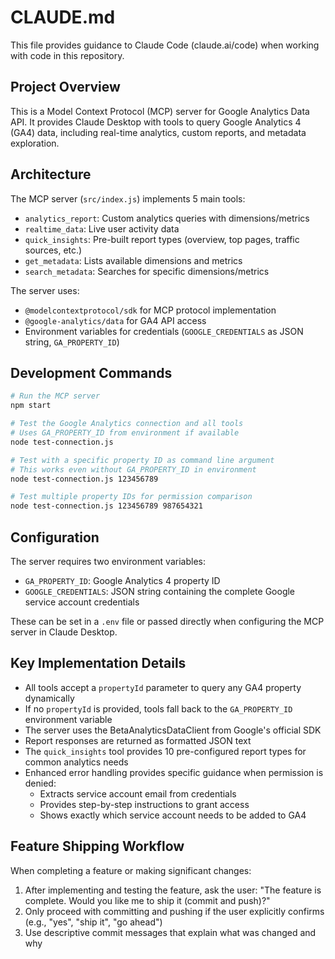# CLAUDE.md

This file provides guidance to Claude Code (claude.ai/code) when working with code in this repository.

## Project Overview

This is a Model Context Protocol (MCP) server for Google Analytics Data API. It provides Claude Desktop with tools to query Google Analytics 4 (GA4) data, including real-time analytics, custom reports, and metadata exploration.

## Architecture

The MCP server (`src/index.js`) implements 5 main tools:
- `analytics_report`: Custom analytics queries with dimensions/metrics
- `realtime_data`: Live user activity data
- `quick_insights`: Pre-built report types (overview, top pages, traffic sources, etc.)
- `get_metadata`: Lists available dimensions and metrics
- `search_metadata`: Searches for specific dimensions/metrics

The server uses:
- `@modelcontextprotocol/sdk` for MCP protocol implementation
- `@google-analytics/data` for GA4 API access
- Environment variables for credentials (`GOOGLE_CREDENTIALS` as JSON string, `GA_PROPERTY_ID`)

## Development Commands

```bash
# Run the MCP server
npm start

# Test the Google Analytics connection and all tools
# Uses GA_PROPERTY_ID from environment if available
node test-connection.js

# Test with a specific property ID as command line argument
# This works even without GA_PROPERTY_ID in environment
node test-connection.js 123456789

# Test multiple property IDs for permission comparison
node test-connection.js 123456789 987654321
```

## Configuration

The server requires two environment variables:
- `GA_PROPERTY_ID`: Google Analytics 4 property ID
- `GOOGLE_CREDENTIALS`: JSON string containing the complete Google service account credentials

These can be set in a `.env` file or passed directly when configuring the MCP server in Claude Desktop.

## Key Implementation Details

- All tools accept a `propertyId` parameter to query any GA4 property dynamically
- If no `propertyId` is provided, tools fall back to the `GA_PROPERTY_ID` environment variable
- The server uses the BetaAnalyticsDataClient from Google's official SDK
- Report responses are returned as formatted JSON text
- The `quick_insights` tool provides 10 pre-configured report types for common analytics needs
- Enhanced error handling provides specific guidance when permission is denied:
  - Extracts service account email from credentials
  - Provides step-by-step instructions to grant access
  - Shows exactly which service account needs to be added to GA4

## Feature Shipping Workflow

When completing a feature or making significant changes:
1. After implementing and testing the feature, ask the user: "The feature is complete. Would you like me to ship it (commit and push)?"
2. Only proceed with committing and pushing if the user explicitly confirms (e.g., "yes", "ship it", "go ahead")
3. Use descriptive commit messages that explain what was changed and why